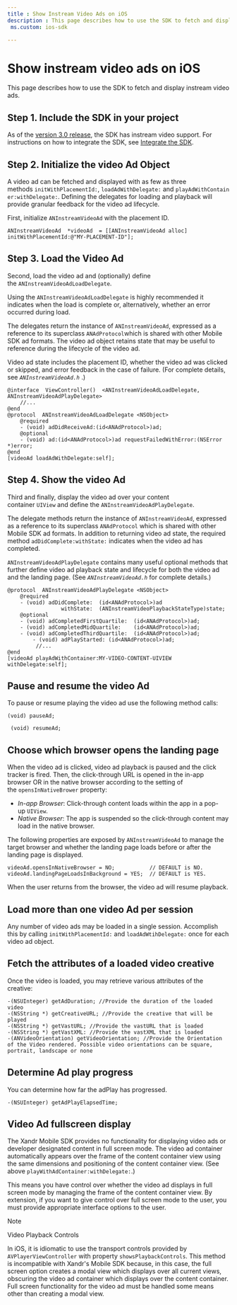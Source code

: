 ```yaml
---
title : Show Instream Video Ads on iOS
description : This page describes how to use the SDK to fetch and display instream video ads in iOS.
 ms.custom: ios-sdk

---
```



# Show instream video ads on iOS

This page describes how to use the SDK to fetch and display instream
video ads.

## Step 1. Include the SDK in your project

As of
the [version 3.0 release](https://github.com/appnexus/mobile-sdk-ios/releases/tag/3.0), the SDK has instream video support. For instructions on how to integrate the SDK, see [Integrate the SDK](ios-sdk-integration-instructions.md).

## Step 2. Initialize the video Ad Object

A video ad can be fetched and displayed with as few as three
methods `initWithPlacementId:`, `loadAdWithDelegate:` and `playAdWithContainer:withDelegate:`.
Defining the delegates for loading and playback will provide granular
feedback for the video ad lifecycle.

First, initialize `ANInstreamVideoAd` with the placement ID.

``` 
ANInstreamVideoAd  *videoAd  = [[ANInstreamVideoAd alloc] initWithPlacementId:@"MY-PLACEMENT-ID"];
```

## Step 3. Load the Video Ad

Second, load the video ad and (optionally) define
the `ANInstreamVideoAdLoadDelegate`.

Using the `ANInstreamVideoAdLoadDelegate` is highly recommended it
indicates when the load is complete or, alternatively, whether an error
occurred during load.

The delegates return the instance of `ANInstreamVideoAd`, expressed as a
reference to its superclass `ANAdProtocol`which is shared with other
Mobile SDK ad formats. The video ad object retains state that may be
useful to reference during the lifecycle of the video ad.

Video ad state includes the placement ID, whether the video ad was
clicked or skipped, and error feedback in the case of failure. (For
complete details, see *`ANInstreamVideoAd.h`* .)

``` 
@interface  ViewController()  <ANInstreamVideoAdLoadDelegate, ANInstreamVideoAdPlayDelegate>
    //...
@end
@protocol  ANInstreamVideoAdLoadDelegate <NSObject>
    @required
    - (void) adDidReceiveAd:(id<ANAdProtocol>)ad;
    @optional
    - (void) ad:(id<ANAdProtocol>)ad requestFailedWithError:(NSError *)error;
@end
[videoAd loadAdWithDelegate:self];
```

## Step 4. Show the video Ad

Third and finally, display the video ad over your content
container `UIView` and define the `ANInstreamVideoAdPlayDelegate`.

The delegate methods return the instance of `ANInstreamVideoAd`,
expressed as a reference to its superclass `ANAdProtocol` which is
shared with other Mobile SDK ad formats. In addition to returning video
ad state, the required method `adDidComplete:withState:` indicates when
the video ad has completed.

`ANInstreamVideoAdPlayDelegate` contains many useful optional methods
that further define video ad playback state and lifecycle for both the
video ad and the landing page. (See *`ANInstreamVideoAd.h`* for complete
details.)

``` 
@protocol  ANInstreamVideoAdPlayDelegate <NSObject>
    @required
    - (void) adDidComplete:  (id<ANAdProtocol>)ad
                 withState:  (ANInstreamVideoPlaybackStateType)state;
    @optional
    - (void) adCompletedFirstQuartile:  (id<ANAdProtocol>)ad;
    - (void) adCompletedMidQuartile:    (id<ANAdProtocol>)ad;
    - (void) adCompletedThirdQuartile:  (id<ANAdProtocol>)ad;
        - (void) adPlayStarted: (id<ANAdProtocol>)ad;
         //...
@end
[videoAd playAdWithContainer:MY-VIDEO-CONTENT-UIVIEW withDelegate:self];
```

## Pause and resume the video Ad

To pause or resume playing the video ad use the following method calls: 

``` 
(void) pauseAd;
 
 (void) resumeAd; 
```

## Choose which browser opens the landing page

When the video ad is clicked, video ad playback is paused and the click
tracker is fired. Then, the click-through URL is opened in the in-app
browser OR in the native browser according to the setting of
the `opensInNativeBrower` property:

- *In-app Browser*: Click-through content loads within the app in a
  pop-up `UIView`.
- *Native Browser*: The app is suspended so the click-through content
  may load in the native browser.

The following properties are exposed by `ANInstreamVideoAd` to manage
the target browser and whether the landing page loads before or after
the landing page is displayed.

``` 
videoAd.opensInNativeBrowser = NO;           // DEFAULT is NO.
videoAd.landingPageLoadsInBackground = YES;  // DEFAULT is YES.
```

When the user returns from the browser, the video ad will resume
playback.

## Load more than one video Ad per session

Any number of video ads may be loaded in a single session. Accomplish
this by calling `initWithPlacementId:` and `loadAdWtihDelegate:` once
for each video ad object.

## Fetch the attributes of a loaded video creative

Once the video is loaded, you may retrieve various attributes of the
creative:

``` 
-(NSUInteger) getAdDuration; //Provide the duration of the loaded video
-(NSString *) getCreativeURL; //Provide the creative that will be played
-(NSString *) getVastURL; //Provide the vastURL that is loaded
-(NSString *) getVastXML: //Provide the vastXML that is loaded
-(ANVideoOrientation) getVideoOrientation; //Provide the Orientation of the Video rendered. Possible video orientations can be square, portrait, landscape or none
```

## Determine Ad play progress

You can determine how far the adPlay has progressed.

``` 
-(NSUInteger) getAdPlayElapsedTime;
```

## Video Ad fullscreen display

The Xandr Mobile SDK provides no functionality
for displaying video ads or developer designated content in full screen
mode. The video ad container automatically appears over the frame of the
content container view using the same dimensions and positioning of the
content container view. (See above `playWithAdContainer:withDelegate:`.)

This means you have control over whether the video ad displays in full
screen mode by managing the frame of the content container view. By
extension, if you want to give control over full screen mode to the
user, you must provide appropriate interface options to the user.

> [!NOTE]
> Video Playback Controls
>
> In iOS, it is idiomatic to use the transport controls provided by `AVPlayerViewController` with property `showsPlaybackControls`. This method is incompatible with Xandr's Mobile SDK because, in this case, the full screen option creates a modal view which displays over all current views, obscuring the video ad container which displays over the content container. Full screen functionality for the video ad must be handled some means other than creating a modal view.
